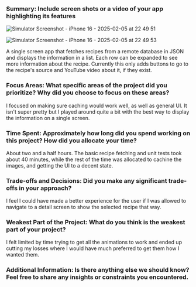 ### Summary: Include screen shots or a video of your app highlighting its features

![Simulator Screenshot - iPhone 16 - 2025-02-05 at 22 49 51](https://github.com/user-attachments/assets/33aa8269-af71-4790-8021-71f93bf45f9b)

![Simulator Screenshot - iPhone 16 - 2025-02-05 at 22 49 53](https://github.com/user-attachments/assets/6714c2e9-51e3-4421-b5d2-523d16a8f1b7)

A single screen app that fetches recipes from a remote database in JSON and displays the information in a list. Each row can be expanded to see more information about the recipe. Currently this only adds buttons to go to the recipe's source and YouTube video about it, if they exist.

### Focus Areas: What specific areas of the project did you prioritize? Why did you choose to focus on these areas?

I focused on making sure caching would work well, as well as general UI. It isn't super pretty but I played around quite a bit with the best way to display the information on a single screen.

### Time Spent: Approximately how long did you spend working on this project? How did you allocate your time?

About two and a half hours. The basic recipe fetching and unit tests took about 40 minutes, while the rest of the time was allocated to cachine the images, and getting the UI to a decent state.

### Trade-offs and Decisions: Did you make any significant trade-offs in your approach?

I feel I could have made a better experience for the user if I was allowed to navigate to a detail screen to show the selected recipe that way.

### Weakest Part of the Project: What do you think is the weakest part of your project?

I felt limited by time trying to get all the animations to work and ended up cutting my losses where I would have much preferred to get them how I wanted them.

### Additional Information: Is there anything else we should know? Feel free to share any insights or constraints you encountered.

